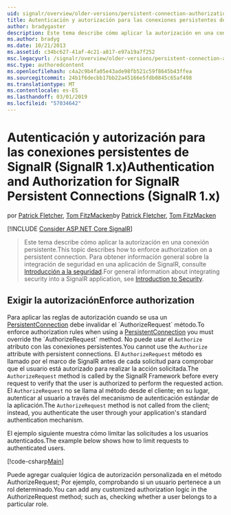 ```yaml
---
uid: signalr/overview/older-versions/persistent-connection-authorization
title: Autenticación y autorización para las conexiones persistentes de SignalR (SignalR 1.x) | Microsoft Docs
author: bradygaster
description: Este tema describe cómo aplicar la autorización en una conexión persistente. Para obtener información general sobre la integración de seguridad en una aplicación de SignalR,...
ms.author: bradyg
ms.date: 10/21/2013
ms.assetid: c34bc627-41af-4c21-a817-e97a19a7f252
msc.legacyurl: /signalr/overview/older-versions/persistent-connection-authorization
msc.type: authoredcontent
ms.openlocfilehash: c4a2c9b4fa05e43ade98fb521c59f8645b43ffea
ms.sourcegitcommit: 24b1f6decbb17bb22a45166e5fdb0845c65af498
ms.translationtype: MT
ms.contentlocale: es-ES
ms.lasthandoff: 03/01/2019
ms.locfileid: "57034642"
---
```

<a name="authentication-and-authorization-for-signalr-persistent-connections-signalr-1x"></a><span data-ttu-id="c190a-104">Autenticación y autorización para las conexiones persistentes de SignalR (SignalR 1.x)</span><span class="sxs-lookup"><span data-stu-id="c190a-104">Authentication and Authorization for SignalR Persistent Connections (SignalR 1.x)</span></span>
====================
<span data-ttu-id="c190a-105">por [Patrick Fletcher](https://github.com/pfletcher), [Tom FitzMacken](https://github.com/tfitzmac)</span><span class="sxs-lookup"><span data-stu-id="c190a-105">by [Patrick Fletcher](https://github.com/pfletcher), [Tom FitzMacken](https://github.com/tfitzmac)</span></span>

[!INCLUDE [Consider ASP.NET Core SignalR](~/includes/signalr/signalr-version-disambiguation.md)]

> <span data-ttu-id="c190a-106">Este tema describe cómo aplicar la autorización en una conexión persistente.</span><span class="sxs-lookup"><span data-stu-id="c190a-106">This topic describes how to enforce authorization on a persistent connection.</span></span> <span data-ttu-id="c190a-107">Para obtener información general sobre la integración de seguridad en una aplicación de SignalR, consulte [Introducción a la seguridad](index.md).</span><span class="sxs-lookup"><span data-stu-id="c190a-107">For general information about integrating security into a SignalR application, see [Introduction to Security](index.md).</span></span>


## <a name="enforce-authorization"></a><span data-ttu-id="c190a-108">Exigir la autorización</span><span class="sxs-lookup"><span data-stu-id="c190a-108">Enforce authorization</span></span>

<span data-ttu-id="c190a-109">Para aplicar las reglas de autorización cuando se usa un [PersistentConnection](https://msdn.microsoft.com/library/microsoft.aspnet.signalr.persistentconnection(v=vs.111).aspx) debe invalidar el `AuthorizeRequest` método.</span><span class="sxs-lookup"><span data-stu-id="c190a-109">To enforce authorization rules when using a [PersistentConnection](https://msdn.microsoft.com/library/microsoft.aspnet.signalr.persistentconnection(v=vs.111).aspx) you must override the `AuthorizeRequest` method.</span></span> <span data-ttu-id="c190a-110">No puede usar el `Authorize` atributo con las conexiones persistentes.</span><span class="sxs-lookup"><span data-stu-id="c190a-110">You cannot use the `Authorize` attribute with persistent connections.</span></span> <span data-ttu-id="c190a-111">El `AuthorizeRequest` método es llamado por el marco de SignalR antes de cada solicitud para comprobar que el usuario está autorizado para realizar la acción solicitada.</span><span class="sxs-lookup"><span data-stu-id="c190a-111">The `AuthorizeRequest` method is called by the SignalR Framework before every request to verify that the user is authorized to perform the requested action.</span></span> <span data-ttu-id="c190a-112">El `AuthorizeRequest` no se llama al método desde el cliente; en su lugar, autenticar al usuario a través del mecanismo de autenticación estándar de la aplicación.</span><span class="sxs-lookup"><span data-stu-id="c190a-112">The `AuthorizeRequest` method is not called from the client; instead, you authenticate the user through your application's standard authentication mechanism.</span></span>

<span data-ttu-id="c190a-113">El ejemplo siguiente muestra cómo limitar las solicitudes a los usuarios autenticados.</span><span class="sxs-lookup"><span data-stu-id="c190a-113">The example below shows how to limit requests to authenticated users.</span></span>

[!code-csharp[Main](persistent-connection-authorization/samples/sample1.cs)]

<span data-ttu-id="c190a-114">Puede agregar cualquier lógica de autorización personalizada en el método AuthorizeRequest; Por ejemplo, comprobando si un usuario pertenece a un rol determinado.</span><span class="sxs-lookup"><span data-stu-id="c190a-114">You can add any customized authorization logic in the AuthorizeRequest method; such as, checking whether a user belongs to a particular role.</span></span>
